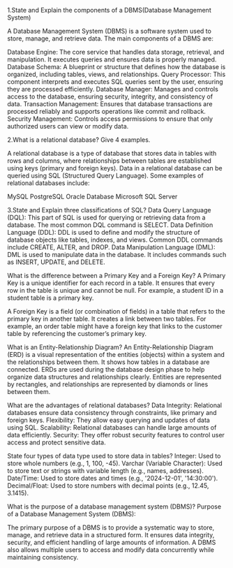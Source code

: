 1.State and Explain the components of a DBMS(Database Management System)

A Database Management System (DBMS) is a software system used to store, manage, and retrieve data. The main components of a DBMS are:

Database Engine: The core service that handles data storage, retrieval, and manipulation. It executes queries and ensures data is properly managed.
Database Schema: A blueprint or structure that defines how the database is organized, including tables, views, and relationships.
Query Processor: This component interprets and executes SQL queries sent by the user, ensuring they are processed efficiently.
Database Manager: Manages and controls access to the database, ensuring security, integrity, and consistency of data.
Transaction Management: Ensures that database transactions are processed reliably and supports operations like commit and rollback.
Security Management: Controls access permissions to ensure that only authorized users can view or modify data.

2.What is a relational database? Give 4 examples.

A relational database is a type of database that stores data in tables with rows and columns, where relationships between tables are established using keys (primary and foreign keys). Data in a relational database can be queried using SQL (Structured Query Language). Some examples of relational databases include:

MySQL
PostgreSQL
Oracle Database
Microsoft SQL Server

3.State and Explain three classifications of SQL?
Data Query Language (DQL): This part of SQL is used for querying or retrieving data from a database. The most common DQL command is SELECT.
Data Definition Language (DDL): DDL is used to define and modify the structure of database objects like tables, indexes, and views. Common DDL commands include CREATE, ALTER, and DROP.
Data Manipulation Language (DML): DML is used to manipulate data in the database. It includes commands such as INSERT, UPDATE, and DELETE.

What is the difference between a Primary Key and a Foreign Key?
A Primary Key is a unique identifier for each record in a table. It ensures that every row in the table is unique and cannot be null. For example, a student ID in a student table is a primary key.

A Foreign Key is a field (or combination of fields) in a table that refers to the primary key in another table. It creates a link between two tables. For example, an order table might have a foreign key that links to the customer table by referencing the customer’s primary key.

What is an Entity-Relationship Diagram?
An Entity-Relationship Diagram (ERD) is a visual representation of the entities (objects) within a system and the relationships between them. It shows how tables in a database are connected. ERDs are used during the database design phase to help organize data structures and relationships clearly. Entities are represented by rectangles, and relationships are represented by diamonds or lines between them.

What are the advantages of relational databases?
Data Integrity: Relational databases ensure data consistency through constraints, like primary and foreign keys.
Flexibility: They allow easy querying and updates of data using SQL.
Scalability: Relational databases can handle large amounts of data efficiently.
Security: They offer robust security features to control user access and protect sensitive data.

State four types of data type used to store data in tables?
Integer: Used to store whole numbers (e.g., 1, 100, -45).
Varchar (Variable Character): Used to store text or strings with variable length (e.g., names, addresses).
Date/Time: Used to store dates and times (e.g., '2024-12-01', '14:30:00').
Decimal/Float: Used to store numbers with decimal points (e.g., 12.45, 3.1415).

What is the purpose of a database management system (DBMS)?
Purpose of a Database Management System (DBMS):

The primary purpose of a DBMS is to provide a systematic way to store, manage, and retrieve data in a structured form. It ensures data integrity, security, and efficient handling of large amounts of information. A DBMS also allows multiple users to access and modify data concurrently while maintaining consistency.